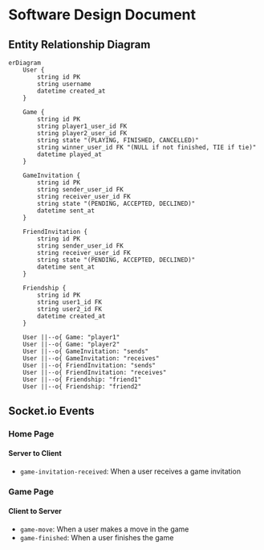# Software Design Document

## Entity Relationship Diagram

```mermaid
erDiagram
    User {
        string id PK
        string username
        datetime created_at
    }

    Game {
        string id PK
        string player1_user_id FK
        string player2_user_id FK
        string state "(PLAYING, FINISHED, CANCELLED)"
        string winner_user_id FK "(NULL if not finished, TIE if tie)"
        datetime played_at
    }

    GameInvitation {
        string id PK
        string sender_user_id FK
        string receiver_user_id FK
        string state "(PENDING, ACCEPTED, DECLINED)"
        datetime sent_at
    }

    FriendInvitation {
        string id PK
        string sender_user_id FK
        string receiver_user_id FK
        string state "(PENDING, ACCEPTED, DECLINED)"
        datetime sent_at
    }

    Friendship {
        string id PK
        string user1_id FK
        string user2_id FK
        datetime created_at
    }

    User ||--o{ Game: "player1"
    User ||--o{ Game: "player2"
    User ||--o{ GameInvitation: "sends"
    User ||--o{ GameInvitation: "receives"
    User ||--o{ FriendInvitation: "sends"
    User ||--o{ FriendInvitation: "receives"
    User ||--o{ Friendship: "friend1"
    User ||--o{ Friendship: "friend2"
```

## Socket.io Events

### Home Page

#### Server to Client

- `game-invitation-received`: When a user receives a game invitation

### Game Page

#### Client to Server

- `game-move`: When a user makes a move in the game
- `game-finished`: When a user finishes the game

